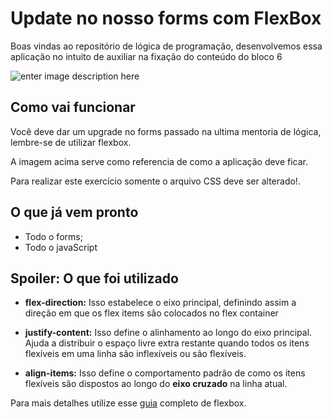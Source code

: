 

# Update no nosso forms com FlexBox

  Boas vindas ao repositório de lógica de programação, desenvolvemos essa aplicação no intuito de auxiliar na fixação do conteúdo do bloco 6

![enter image description here](https://i.ibb.co/qsyMMSx/Captura-de-tela-de-2021-12-05-15-39-35.png)

## Como vai funcionar

Você deve dar um upgrade no forms passado na ultima mentoria de lógica, lembre-se de utilizar flexbox.

A imagem acima serve como referencia de como a aplicação deve ficar.

Para realizar este exercício somente o arquivo CSS deve ser alterado!.

## O que já vem pronto
* Todo o forms;
* Todo o javaScript

## Spoiler: O que foi utilizado

 - **flex-direction:** Isso estabelece o eixo principal, definindo assim a direção em que os flex items são colocados no flex container
 
 - **justify-content:** Isso define o alinhamento ao longo do eixo principal. Ajuda a distribuir o espaço livre extra restante quando todos os itens flexíveis em uma linha são inflexíveis ou são flexíveis.
 
 - **align-items:** Isso define o comportamento padrão de como os itens flexíveis são dispostos ao longo do **eixo cruzado** na linha atual.

Para mais detalhes utilize esse [guia](https://css-tricks.com/snippets/css/a-guide-to-flexbox/) completo de flexbox.
